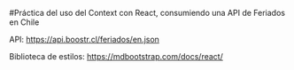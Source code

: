 #Práctica del uso del Context con React, consumiendo una API de Feriados en Chile

API: https://api.boostr.cl/feriados/en.json

Biblioteca de estilos: https://mdbootstrap.com/docs/react/